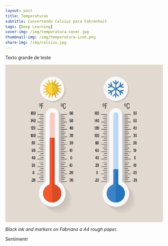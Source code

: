 ```yaml
---
layout: post
title: Temperaturas
subtitle: Convertendo Celsius para Fahrenheit
tags: [Deep Learning]
cover-img: /img/temperatura-cover.jpg
thumbnail-img: /img/temperatura-icon.png
share-img: /img/celsius.jpg
---
```


Texto grande de teste

<img src="/img/celsius.jpg" alt="Temperatura" align="center"/>

*Black ink and markers on Fabriano a A4 rough paper.*

Sentimentr

